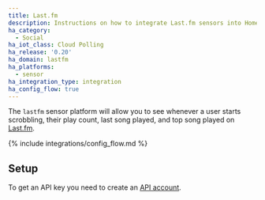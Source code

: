 ```yaml
---
title: Last.fm
description: Instructions on how to integrate Last.fm sensors into Home Assistant.
ha_category:
  - Social
ha_iot_class: Cloud Polling
ha_release: '0.20'
ha_domain: lastfm
ha_platforms:
  - sensor
ha_integration_type: integration
ha_config_flow: true
---
```


The `lastfm` sensor platform will allow you to see whenever a user starts scrobbling, their play count, last song played, and top song played on [Last.fm](https://www.last.fm/).

{% include integrations/config_flow.md %}

## Setup

To get an API key you need to create an [API account](https://www.last.fm/api/account/create).
